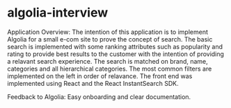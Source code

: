 # algolia-interview

Application Overview: 
The intention of this application is to implement Algolia for a small e-com site to prove the concept of search. 
The basic search is implemented with some ranking attributes such as popularity and rating to provide best results to the customer with the intention of providing a relavant search experience. 
The search is matched on brand, name, categories and all hierarchical categories. 
The most common filters are implemented on the left in order of relavance. 
The front end was implemented using React and the React InstantSearch SDK. 

Feedback to Algolia: 
Easy onboarding and clear documentation. 
